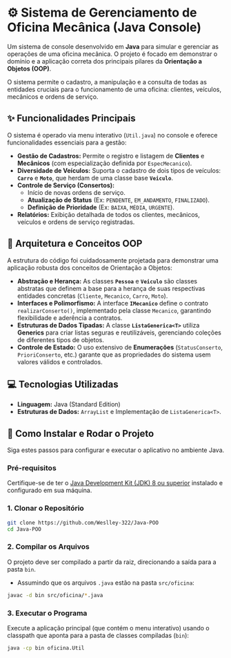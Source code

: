 # ⚙️ Sistema de Gerenciamento de Oficina Mecânica (Java Console)

Um sistema de console desenvolvido em **Java** para simular e gerenciar as operações de uma oficina mecânica. O projeto é focado em demonstrar o domínio e a aplicação correta dos principais pilares da **Orientação a Objetos (OOP)**.

O sistema permite o cadastro, a manipulação e a consulta de todas as entidades cruciais para o funcionamento de uma oficina: clientes, veículos, mecânicos e ordens de serviço.

## ✨ Funcionalidades Principais

O sistema é operado via menu interativo (`Util.java`) no console e oferece funcionalidades essenciais para a gestão:

* **Gestão de Cadastros:** Permite o registro e listagem de **Clientes** e **Mecânicos** (com especialização definida por `EspecMecanico`).
* **Diversidade de Veículos:** Suporta o cadastro de dois tipos de veículos: **`Carro`** e **`Moto`**, que herdam de uma classe base **`Veiculo`**.
* **Controle de Serviço (Consertos):**
    * Início de novas ordens de serviço.
    * **Atualização de Status** (Ex: `PENDENTE`, `EM_ANDAMENTO`, `FINALIZADO`).
    * **Definição de Prioridade** (Ex: `BAIXA`, `MÉDIA`, `URGENTE`).
* **Relatórios:** Exibição detalhada de todos os clientes, mecânicos, veículos e ordens de serviço registradas.

## 🧱 Arquitetura e Conceitos OOP

A estrutura do código foi cuidadosamente projetada para demonstrar uma aplicação robusta dos conceitos de Orientação a Objetos:

* **Abstração e Herança:** As classes **`Pessoa`** e **`Veiculo`** são classes abstratas que definem a base para a herança de suas respectivas entidades concretas (`Cliente`, `Mecanico`, `Carro`, `Moto`).
* **Interfaces e Polimorfismo:** A interface **`IMecanico`** define o contrato `realizarConserto()`, implementado pela classe `Mecanico`, garantindo flexibilidade e aderência a contratos.
* **Estruturas de Dados Tipadas:** A classe **`ListaGenerica<T>`** utiliza **Generics** para criar listas seguras e reutilizáveis, gerenciando coleções de diferentes tipos de objetos.
* **Controle de Estado:** O uso extensivo de **Enumerações** (`StatusConserto`, `PrioriConserto`, etc.) garante que as propriedades do sistema usem valores válidos e controlados.

## 💻 Tecnologias Utilizadas

* **Linguagem:** Java (Standard Edition)
* **Estruturas de Dados:** `ArrayList` e Implementação de `ListaGenerica<T>`.

## 🚀 Como Instalar e Rodar o Projeto

Siga estes passos para configurar e executar o aplicativo no ambiente Java.

### Pré-requisitos
Certifique-se de ter o [Java Development Kit (JDK) 8 ou superior](https://www.oracle.com/java/technologies/javase-downloads.html) instalado e configurado em sua máquina.

### 1. Clonar o Repositório
```bash
git clone https://github.com/Weslley-322/Java-POO
cd Java-POO
```

### 2. Compilar os Arquivos
O projeto deve ser compilado a partir da raiz, direcionando a saída para a pasta `bin`.
* Assumindo que os arquivos `.java` estão na pasta `src/oficina`:
```bash
javac -d bin src/oficina/*.java
```

### 3. Executar o Programa
Execute a aplicação principal (que contém o menu interativo) usando o classpath que aponta para a pasta de classes compiladas (`bin`):
```bash
java -cp bin oficina.Util
```
